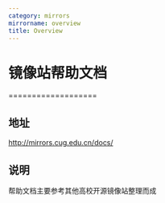 ```yaml
---
category: mirrors
mirrorname: overview
title: Overview
---
```


# 镜像站帮助文档
===================
## 地址

http://mirrors.cug.edu.cn/docs/

## 说明

帮助文档主要参考其他高校开源镜像站整理而成
